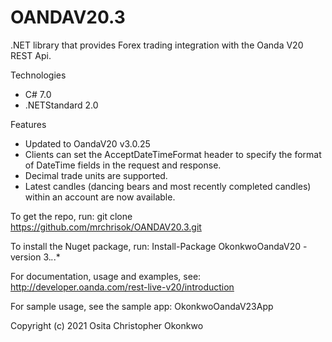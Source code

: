 ﻿# OANDAV20.3

.NET library that provides Forex trading integration with the Oanda V20 REST Api.

Technologies
- C# 7.0
- .NETStandard 2.0

Features
- Updated to OandaV20 v3.0.25
- Clients can set the AcceptDateTimeFormat header to specify the format of DateTime fields in the request and response.
- Decimal trade units are supported.
- Latest candles (dancing bears and most recently completed candles) within an account are now available.

To get the repo, run: git clone https://github.com/mrchrisok/OANDAV20.3.git

To install the Nuget package, run: Install-Package OkonkwoOandaV20 -version 3.*.*.*

For documentation, usage and examples, see: http://developer.oanda.com/rest-live-v20/introduction

For sample usage, see the sample app: OkonkwoOandaV23App

Copyright (c) 2021 Osita Christopher Okonkwo
